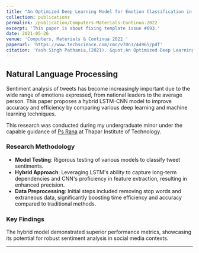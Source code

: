```yaml
---
title: "An Optimized Deep Learning Model for Emotion Classification in Tweets"
collection: publications
permalink: /publication/Computers-Materials-Continua-2022 
excerpt: 'This paper is about fixing template issue #693.'
date: 2021-05-26 
venue: 'Computers, Materials & Continua 2022 '
paperurl: 'https://www.techscience.com/cmc/v70n3/44965/pdf'
citation: 'Yash Singh Pathania,(2021). &quot;An Optimized Deep Learning Model for Emotion Classification in Tweets.&quot; <i>GitHub Journal of Bugs</i>. 1(3).'
---
```


## Natural Language Processing

Sentiment analysis of tweets has become increasingly important due to the wide range of emotions expressed, from national leaders to the average person. This paper proposes a hybrid LSTM-CNN model to improve accuracy and efficiency by comparing various deep learning and machine learning techniques.

This research was conducted during my undergraduate minor under the capable guidance of [Ps Rana](https://www.psrana.com) at Thapar Institute of Technology.

### Research Methodology

- **Model Testing**: Rigorous testing of various models to classify tweet sentiments.
- **Hybrid Approach**: Leveraging LSTM's ability to capture long-term dependencies and CNN's proficiency in feature extraction, resulting in enhanced precision.
- **Data Preprocessing**: Initial steps included removing stop words and extraneous data, significantly boosting time efficiency and accuracy compared to traditional methods.

### Key Findings

The hybrid model demonstrated superior performance metrics, showcasing its potential for robust sentiment analysis in social media contexts.

---
